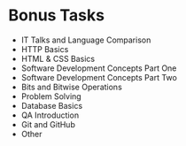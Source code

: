 # Bonus Tasks

* IT Talks and Language Comparison
* HTTP Basics
* HTML & CSS Basics
* Software Development Concepts Part One
* Software Development Concepts Part Two
* Bits and Bitwise Operations
* Problem Solving
* Database Basics
* QA Introduction
* Git and GitHub
* Other
